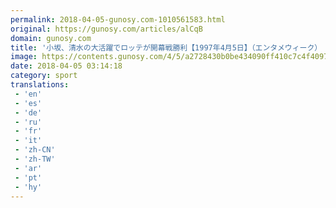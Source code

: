 ```yaml
---
permalink: 2018-04-05-gunosy.com-1010561583.html
original: https://gunosy.com/articles/alCqB
domain: gunosy.com
title: '小坂、清水の大活躍でロッテが開幕戦勝利【1997年4月5日】（エンタメウィーク） - グノシー'
image: https://contents.gunosy.com/4/5/a2728430b0be434090ff410c7c4f4097_content.jpg
date: 2018-04-05 03:14:18
category: sport
translations: 
 - 'en'
 - 'es'
 - 'de'
 - 'ru'
 - 'fr'
 - 'it'
 - 'zh-CN'
 - 'zh-TW'
 - 'ar'
 - 'pt'
 - 'hy'
---
```


